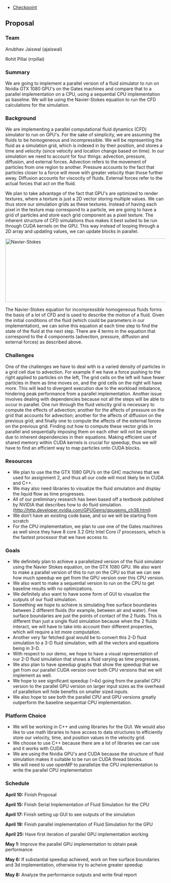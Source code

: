 <div id="links">
<ul>
<li> <a href="checkpoint.md">Checkpoint</a></li>
</ul>
</div>

## Proposal

### Team

Anubhav Jaiswal  (ajaiswal)

Rohit Pillai  (rrpillai)

### Summary

We are going to implement a parallel version of a fluid simulator to run on Nvidia GTX 1080 GPU's on the Gates machines and compare that to a parallel implementation on a CPU, using a sequential CPU implementation as baseline. We will be using the Navier-Stokes equation to run the CFD calculations for the simulation.

### Background

We are implementing a parallel computational fluid dynamics (CFD) simulator to run on GPU's. For the sake of simplicity, we are assuming the fluids to be homogeneous and incompressible. We will be representing the fluid as a simulation grid, which is indexed in by their position, and stores a time and velocity (since velocity and location change based on time). In our simulation we need to account for four things: advection, pressure, diffusion, and external forces. Advection refers to the movement of particles from one region to another. Pressure accounts to the fact that particles closer to a force will move with greater velocity than those further away. Diffusion accounts for viscocity of fluids. External forces refer to the actual forces that act on the fluid. 

We plan to take advantage of the fact that GPU's are optimized to render textures, where a texture is just a 2D vector storing multiple values. We can thus store our simulation grids as these textures. Instead of having each pixel in the texture map correspond to a particle, we are going to have a grid of particles and store each grid component as a pixel texture. The inherent structure of CFD simulations thus makes it best suited to be run through CUDA kernels on the GPU. This way instead of looping through a 2D array and updating values, we can update blocks in parallel. 

<img src="15418-Final-Project/assets/17857867_1329636113793992_1520634717_n.png" alt="Navier-Stokes" width="600" height="200">

The Navier-Stokes equation for incompressible homogeneous fluids forms the basis of a lot of CFD and is used to describe the motion of a fluid. Given the initial conditions of the fluid (which could be parameters in our implementation), we can solve this equation at each time step to find the state of the fluid at the next step. There are 4 terms in the equation that correspond to the 4 components (advection, pressure, diffusion and external forces) as described above. 
 
### Challenges 
One of the challenges we have to deal with is a varied density of particles in a grid cell due to advection. For example if we have a force pushing to the right applied to particles on the left, The grid cells on the left will have fewer particles in them as time moves on, and the grid cells on the right will have more. This will lead to divergent execution due to the workload imbalance, hindering peak performance from a parallel implementation. Another issue involves dealing with dependencies because not all the steps will be able to occur in parallel. One run through the fluid velocity grid is necessary to compute the effects of advection; another for the affects of pressure on the grid that accounts for advection; another for the affects of diffusion on the previous grid; and finally one to compute the affects of the external forces on the previous grid. Finding out how to compute these vector grids in parallel and sequentially imposing them on each other will not be simple due to inherent dependencies in their equations. Making efficient use of shared memory within CUDA kernels is crucial for speedup, thus we will have to find an efficient way to map particles onto CUDA blocks. 

### Resources
- We plan to use the the GTX 1080 GPU’s on the GHC machines that we used for assignment 2, and thus all our code will most likely be in CUDA and C++.
- We may also need libraries to visualize the fluid simulation and display the liquid flow as time progresses. 
- All of our preliminary research has been based off a textbook published by NVIDIA that describes how to do fluid simulation. (http://http.developer.nvidia.com/GPUGems/gpugems_ch38.html) 
- We don’t have an existing code base, and so we will be starting from scratch
- For the CPU implementation, we plan to use one of the Gates machines as well since they have 8 core 3.2 GHz Intel Core i7 processors, which is the fastest processor that we have access to.

### Goals 
- We definitely plan to achieve a parallelized version of the fluid simulator using the Navier Stokes equation, on the GTX 1080 GPU. We also want to make a parallel version of this to run on the CPU so that we can see how much speedup we get from the GPU version over this CPU version.
- We also want to make a sequential version to run on the CPU to get baseline results with no optimizations.
- We definitely also want to have some form of GUI to visualize the outputs of our fluid simulation. 
- Something we hope to achieve is simulating free surface boundaries between 2 different fluids (for example, between air and water). Free surface boundaries are just the points of contact of the 2 fluids. This is different than just a single fluid simulation because when the 2 fluids interact, we will have to take into account their different properties, which will require a lot more computation.
- Another very far fetched goal would be to convert this 2-D fluid simulation to a 3-D fluid simulation, with all the vectors and equations being in 3-D.
- With respect to our demo, we hope to have a visual representation of our 2-D fluid simulation that shows a fluid varying as time progresses.
- We also plan to have speedup graphs that show the speedup that we get from our parallel CUDA version over both CPU versions that we will implement as well. 
- We hope to see significant speedup (>4x) going from the parallel CPU version to the parallel GPU version on larger input sizes as the overhead of parallelism will hide benefits on smaller sized inputs. 
- We also hope to see both the parallel CPU and GPU versions greatly outperform the baseline sequential CPU implementation.


### Platform Choice 
- We will be working in C++ and using libraries for the GUI. We would also like to use math libraries to have access to data structures to efficiently store our velocity, time, and position values in the velocity grid. 
- We choose to use C++ because there are a lot of libraries we can use and it works with CUDA. 
- We are using the Nvidia GPU's and CUDA because the structure of fluid simulation makes it suitable to be run on CUDA thread blocks. 
- We will need to use openMP to parallelize the CPU implementation to write the parallel CPU implementation 

### Schedule
**April 10:** Finish Proposal 

**April 15:** Finish Serial Implementation of Fluid Simulation for the CPU

**April 17:** Finish setting up GUI to see outputs of the simulation 

**April 19:** Finish parallel implementation of Fluid Simulation for the GPU

**April 25:** Have first iteration of parallel GPU implementation working  

**May 1:** Improve the parallel GPU implementation to obtain peak performance

**May 6:** If substantial speedup achieved, work on free surface boundaries and 3d implementation, otherwise try to acheive greater speedup

**May 8:** Analyze the performance outputs and write final report
